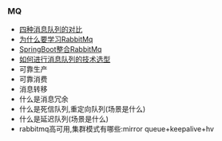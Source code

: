 ### MQ
- [四种消息队列的对比](https://github.com/Cynaith/MQ/blob/master/NoteBook/RabbitMQ/CompareMQ.md)
- [为什么要学习RabbitMq](https://github.com/Cynaith/MQ/blob/master/NoteBook/RabbitMQ/whyMQ.md)<br>
- [SpringBoot整合RabbitMq](https://github.com/Cynaith/MQ/blob/master/NoteBook/RabbitMQ/SpringBoot-RabbitMq.md)
- [如何进行消息队列的技术选型](https://github.com/Cynaith/MQ/blob/master/NoteBook/RabbitMQ/Technology.md)
- 可靠生产
- 可靠消费
- 消息转移
- 什么是消息冗余
- 什么是死信队列,重定向队列(场景是什么)
- 什么是延迟队列(场景是什么)
- rabbitmq高可用,集群模式有哪些:mirror queue+keepalive+hv
